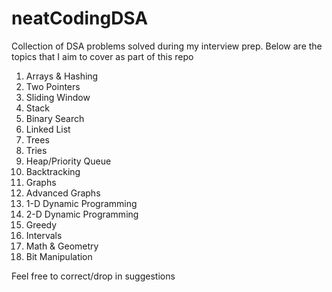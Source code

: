 # neatCodingDSA
Collection of DSA problems solved during my interview prep. Below are the topics that I aim to cover as part of this repo

1. Arrays & Hashing 
2. Two Pointers 
3. Sliding Window 
4. Stack 
5. Binary Search 
6. Linked List 
7. Trees 
8. Tries 
9. Heap/Priority Queue 
10. Backtracking 
11. Graphs 
12. Advanced Graphs 
13. 1-D Dynamic Programming 
14. 2-D Dynamic Programming 
15. Greedy 
16. Intervals 
17. Math & Geometry 
18. Bit Manipulation 



Feel free to correct/drop in suggestions
